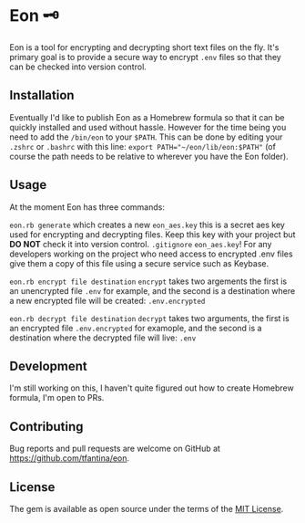 # Eon 🗝

Eon is a tool for encrypting and decrypting short text files on the fly. It's primary goal is to provide a secure way to encrypt `.env` files so that they can be checked into version control. 

## Installation

Eventually I'd like to publish Eon as a Homebrew formula so that it can be quickly installed and used without hassle. However for the time being you need to add the `/bin/eon` to your 
`$PATH`.  This can be done by editing your `.zshrc` or `.bashrc` with this line: `export PATH="~/eon/lib/eon:$PATH"` (of course the path needs to be relative to wherever you have the Eon folder).


## Usage

At the moment Eon has three commands:

`eon.rb generate` which creates a new `eon_aes.key` this is a secret aes key used for encrypting and decrypting files. Keep this key with your project but **DO NOT** check it into version control.
`.gitignore` `eon_aes.key`! For any developers working on the project who need access to encrypted .env files give them a copy of this file using a secure service such as Keybase.

`eon.rb encrypt file destination` `encrypt` takes two argements the first is an unencrypted file `.env` for example, and the second is a destination where a new encrypted file will be created: `.env.encrypted`

`eon.rb decrypt file destination` `decrypt` takes two arguments, the first is an encrypted file `.env.encrypted` for examople, and the second is a destination where the decrypted file will live: `.env`

## Development

I'm still working on this, I haven't quite figured out how to create Homebrew formula, I'm open to PRs.

## Contributing

Bug reports and pull requests are welcome on GitHub at https://github.com/tfantina/eon.

## License

The gem is available as open source under the terms of the [MIT License](https://opensource.org/licenses/MIT).
